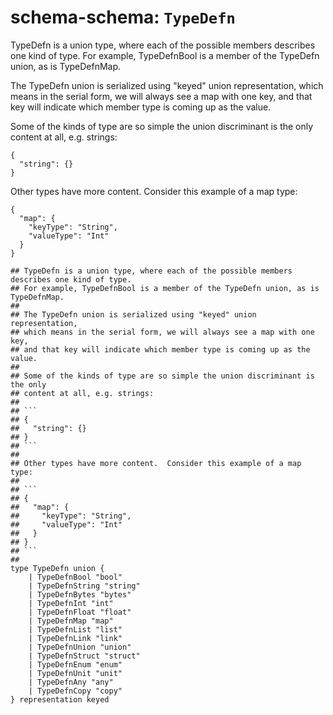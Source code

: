 # schema-schema: `TypeDefn`

TypeDefn is a union type, where each of the possible members describes one kind of type.
For example, TypeDefnBool is a member of the TypeDefn union, as is TypeDefnMap.

The TypeDefn union is serialized using "keyed" union representation,
which means in the serial form, we will always see a map with one key,
and that key will indicate which member type is coming up as the value.

Some of the kinds of type are so simple the union discriminant is the only
content at all, e.g. strings:

```
{
  "string": {}
}
```

Other types have more content.  Consider this example of a map type:

```
{
  "map": {
    "keyType": "String",
    "valueType": "Int"
  }
}
```


```ipldsch
## TypeDefn is a union type, where each of the possible members describes one kind of type.
## For example, TypeDefnBool is a member of the TypeDefn union, as is TypeDefnMap.
##
## The TypeDefn union is serialized using "keyed" union representation,
## which means in the serial form, we will always see a map with one key,
## and that key will indicate which member type is coming up as the value.
##
## Some of the kinds of type are so simple the union discriminant is the only
## content at all, e.g. strings:
##
## ```
## {
##   "string": {}
## }
## ```
##
## Other types have more content.  Consider this example of a map type:
##
## ```
## {
##   "map": {
##     "keyType": "String",
##     "valueType": "Int"
##   }
## }
## ```
##
type TypeDefn union {
	| TypeDefnBool "bool"
	| TypeDefnString "string"
	| TypeDefnBytes "bytes"
	| TypeDefnInt "int"
	| TypeDefnFloat "float"
	| TypeDefnMap "map"
	| TypeDefnList "list"
	| TypeDefnLink "link"
	| TypeDefnUnion "union"
	| TypeDefnStruct "struct"
	| TypeDefnEnum "enum"
	| TypeDefnUnit "unit"
	| TypeDefnAny "any"
	| TypeDefnCopy "copy"
} representation keyed
```
